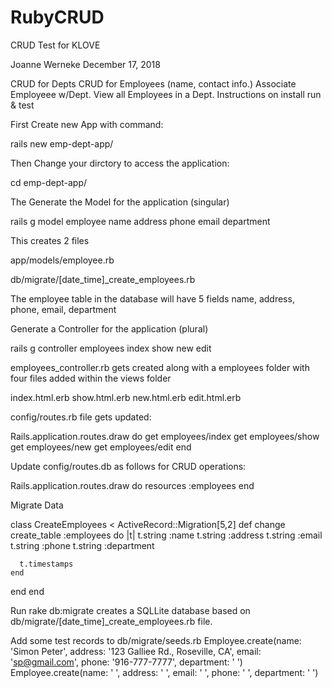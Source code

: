 # RubyCRUD
CRUD Test for KLOVE

Joanne Werneke December 17, 2018

CRUD for Depts
CRUD for Employees (name, contact info.)
Associate Employeee w/Dept. 
View all Employees in a Dept.
Instructions on install run & test

First Create new App with command:  

rails new emp-dept-app/

Then Change your dirctory to access the application:  

cd emp-dept-app/

The Generate the Model for the application (singular)

rails g model employee name address phone email department

This creates 2 files

app/models/employee.rb

db/migrate/[date_time]_create_employees.rb

The employee table in the database will have 5 fields name, address, phone, email, department

Generate a Controller for the application (plural)

rails g controller employees index show new edit

employees_controller.rb gets created along with a employees folder with four files added within the views folder

index.html.erb
show.html.erb
new.html.erb
edit.html.erb

config/routes.rb file gets updated:

Rails.application.routes.draw do
  get employees/index
  get employees/show
  get employees/new
  get employees/edit
end

Update config/routes.db as follows for CRUD operations:

Rails.application.routes.draw do
  resources :employees
end

Migrate Data

class CreateEmployees < ActiveRecord::Migration[5,2]
  def change
    create_table  :employees do |t|
      t.string :name
      t.string :address
      t.string :email
      t.string :phone
      t.string :department
      
      t.timestamps
    end
  end
end

Run rake db:migrate 
creates a SQLLite database based on db/migrate/[date_time]_create_employees.rb file.

Add some test records to db/migrate/seeds.rb
Employee.create(name: 'Simon Peter', address: '123 Galliee Rd., Roseville, CA', email:  'sp@gmail.com', phone: '916-777-7777', department:  '  ')
Employee.create(name: '  ', address:  '  ', email:  '  ', phone:  '  ', department:  '  ')
      
      
      
      
